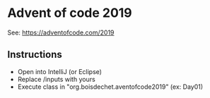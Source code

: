 # Advent of code 2019

See: https://adventofcode.com/2019

## Instructions

* Open into IntelliJ (or Eclipse)
* Replace /inputs with yours
* Execute class in "org.boisdechet.aventofcode2019" (ex: Day01)